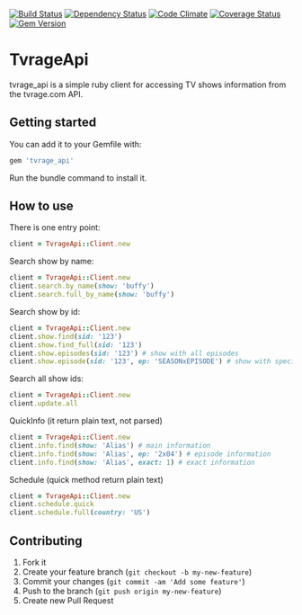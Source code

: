 [![Build Status](https://travis-ci.org/wafcio/tvrage_api.png?branch=master)](https://travis-ci.org/wafcio/tvrage_api)
[![Dependency Status](https://gemnasium.com/wafcio/tvrage_api.png)](https://gemnasium.com/wafcio/tvrage_api)
[![Code Climate](https://codeclimate.com/github/wafcio/tvrage_api.png)](https://codeclimate.com/github/wafcio/tvrage_api)
[![Coverage Status](https://coveralls.io/repos/wafcio/tvrage_api/badge.png)](https://coveralls.io/r/wafcio/tvrage_api)
[![Gem Version](https://badge.fury.io/rb/tvrage_api.png)](http://badge.fury.io/rb/tvrage_api)

# TvrageApi

tvrage_api is a simple ruby client for accessing TV shows information from the tvrage.com API.

## Getting started

You can add it to your Gemfile with:

```ruby
gem 'tvrage_api'
```
Run the bundle command to install it.

## How to use

There is one entry point:

```ruby
client = TvrageApi::Client.new
```

Search show by name:

```ruby
client = TvrageApi::Client.new
client.search.by_name(show: 'buffy')
client.search.full_by_name(show: 'buffy')
```

Search show by id:

```ruby
client = TvrageApi::Client.new
client.show.find(sid: '123')
client.show.find_full(sid: '123')
client.show.episodes(sid: '123') # show with all episodes
client.show.episode(sid: '123', ep: 'SEASONxEPISODE') # show with specific episode
```

Search all show ids:

```ruby
client = TvrageApi::Client.new
client.update.all
```

QuickInfo (it return plain text, not parsed)

```ruby
client = TvrageApi::Client.new
client.info.find(show: 'Alias') # main information
client.info.find(show: 'Alias', ep: '2x04') # episode information
client.info.find(show: 'Alias', exact: 1) # exact information
```

Schedule (quick method return plain text)

```ruby
client = TvrageApi::Client.new
client.schedule.quick
client.schedule.full(country: 'US')
```

## Contributing

1. Fork it
2. Create your feature branch (`git checkout -b my-new-feature`)
3. Commit your changes (`git commit -am 'Add some feature'`)
4. Push to the branch (`git push origin my-new-feature`)
5. Create new Pull Request
